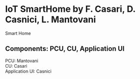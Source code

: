# IoT SmartHome by F. Casari, D. Casnici, L. Mantovani
Smart Home
## Components: PCU, CU, Application UI


PCU: Mantovani \
CU: Casari \
Application UI: Casnici 
